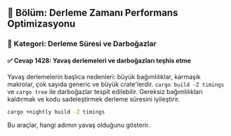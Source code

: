 ## 📘 Bölüm: Derleme Zamanı Performans Optimizasyonu
### 🔹 Kategori: Derleme Süresi ve Darboğazlar
#### ✅ Cevap 1428: Yavaş derlemeleri ve darboğazları teşhis etme

Yavaş derlemelerin başlıca nedenleri: büyük bağımlılıklar, karmaşık makrolar, çok sayıda generic ve büyük crate'lerdir. `cargo build -Z timings` ve `cargo tree` ile darboğazlar tespit edilebilir. Gereksiz bağımlılıkları kaldırmak ve kodu sadeleştirmek derleme süresini iyileştirir.

```bash
cargo +nightly build -Z timings
```

Bu araçlar, hangi adımın yavaş olduğunu gösterir.
